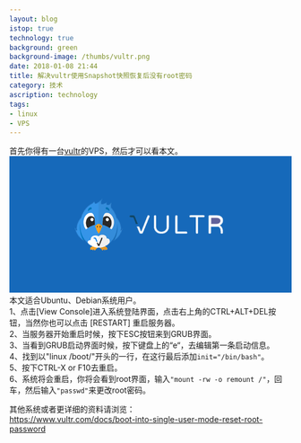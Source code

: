 ```yaml
---
layout: blog
istop: true
technology: true
background: green
background-image: /thumbs/vultr.png
date: 2018-01-08 21:44
title: 解决vultr使用Snapshot快照恢复后没有root密码
category: 技术
ascription: technology
tags:
- linux
- VPS
---
```


首先你得有一台[vultr](https://www.vultr.com/?ref=7217973)的VPS，然后才可以看本文。
![vultr](/thumbs/vultr.png)  
本文适合Ubuntu、Debian系统用户。  
1、点击[View Console]进入系统登陆界面，点击右上角的CTRL+ALT+DEL按钮，当然你也可以点击 [RESTART] 重启服务器。  
2、当服务器开始重启时候，按下ESC按钮来到GRUB界面。  
3、当看到GRUB启动界面时候，按下键盘上的“e“，去编辑第一条启动信息。  
4、找到以"linux /boot/"开头的一行，在这行最后添加` init="/bin/bash" `。  
5、按下CTRL-X or F10去重启。  
6、系统将会重启，你将会看到root界面，输入`"mount -rw -o remount /"`，回车，然后输入`"passwd"`来更改root密码。  

其他系统或者更详细的资料请浏览：  
https://www.vultr.com/docs/boot-into-single-user-mode-reset-root-password